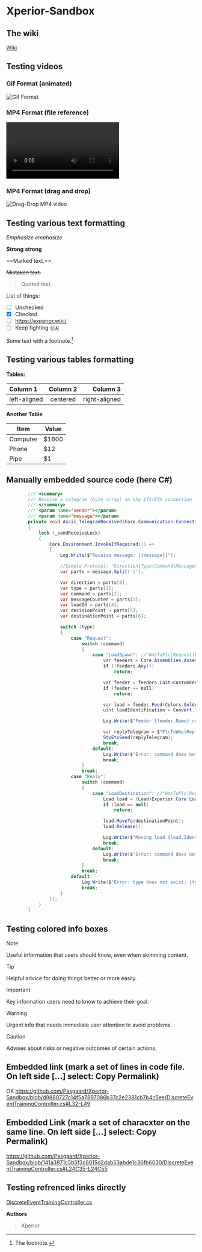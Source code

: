 # Xperior-Sandbox

## The wiki
[Wiki](https://experior.wiki/)

## Testing videos

### Gif Format (animated)
![Gif Format](Videos/GhostWMS.gif)

### MP4 Format (file reference)
![Media1.mp4](https://github.com/Pasgaard/Xperior-Sandbox/blob/main/Videos/Media1.mp4)

### MP4 Format (drag and drop)
![Drag-Drop MP4 video](https://github.com/Pasgaard/Xperior-Sandbox/assets/12232128/1f2bf373-d540-43e1-83de-404d262dbdfe)

## Testing various text formatting 

*Emphasize*  _emphasize_

**Strong**  __strong__

==Marked text.==

~~Mistaken text.~~

> Quoted text.

List of things:
- [ ] Unchecked
- [x] Checked
- [ ] https://experior.wiki/
- [ ] Keep fighting :ukraine:

Some text with a footnote.[^1]

## Testing various tables formatting 

**Tables:**

| Column 1     | Column 2 | Column 3      |
|:-------------|:--------:| -------------:|
| left-aligned | centered | right-aligned |

**Another Table**

Item | Value
-------- | -----
Computer | $1600
Phone | $12
Pipe | $1

## Manually embedded source code (here C#)

```csharp
        /// <summary>
        /// Receive a telegram (byte array) on the STX/ETX connection
        /// </summary>
        /// <param name="sender"></param>
        /// <param name="message"></param>
        private void Ascii_TelegramReceived(Core.Communication.Connection connection, string message)
        {
            lock (_sendReceiveLock)
            {
                Core.Environment.InvokeIfRequired(() =>
                {
                    Log.Write($"Receive message: [{message}]");

                    //Simple Protocol: "Direction|Type|Command|MessageCounter|LoadId|DecisionPoint|DestinationPoint"
                    var parts = message.Split('|');

                    var direction = parts[0];
                    var type = parts[1];
                    var command = parts[2];
                    var messageCounter = parts[3];
                    var loadId = parts[4];
                    var decisionPoint = parts[5];
                    var destinationPoint = parts[6];

                    switch (type)
                    {
                        case "Request":
                            switch (command)
                            {
                                case "LoadSpawn": //"WmsToPlc|Request|LoadSpawn|..."
                                    var feeders = Core.Assemblies.Assembly.Items.Where(item => item is CustomFeeder);
                                    if (!feeders.Any())
                                        return;

                                    var feeder = feeders.Cast<CustomFeeder>().FirstOrDefault(f => f.TargetActionPoint.Equals(destinationPoint));
                                    if (feeder == null)
                                        return;

                                    var load = feeder.Feed(Colors.Goldenrod);
                                    uint loadIdentification = Convert.ToUInt32(load.Identification); // 11111;

                                    Log.Write($"Feeder {feeder.Name} created load on {feeder.TargetActionPoint}");

                                    var replyTelegram = $"PlcToWms|Reply|LoadSpawn|{messageCounter}|{loadIdentification}||{destinationPoint}";
                                    StxEtxSend(replyTelegram);
                                    break;
                                default:
                                    Log.Write($"Error: command does not exist: {command}.");
                                    break;
                            }
                            break;
                        case "Reply":
                            switch (command)
                            {
                                case "LoadDestination": //"WmsToPlc|Reply|LoadDestination|..."
                                    Load load = (Load)Experior.Core.Loads.Load.Items.FirstOrDefault(l => l.Identification == loadId);
                                    if (load == null)
                                        return;

                                    load.MoveTo(destinationPoint);
                                    load.Release();

                                    Log.Write($"Moving load {load.Identification} to {destinationPoint}");
                                    break;
                                default:
                                    Log.Write($"Error: command does not exist: {command}.");
                                    break;
                            }
                            break;
                        default:
                            Log.Write($"Error: type does not exist: {type}.");
                            break;
                    }
                });
            }
        }
```

## Testing colored info boxes

> [!NOTE]
> Useful information that users should know, even when skimming content.

> [!TIP]  
> Helpful advice for doing things better or more easily.

> [!IMPORTANT]  
> Key information users need to know to achieve their goal.

> [!WARNING]
> Urgent info that needs immediate user attention to avoid problems.

> [!CAUTION]
> Advises about risks or negative outcomes of certain actions.

## Embedded link (mark a set of lines in code file. On left side [...] select: Copy Permalink)
OK
https://github.com/Pasgaard/Xperior-Sandbox/blob/d9880727c14f5a7897086b37c2e2381cb7b4c5ee/DiscreteEventTrainingController.cs#L32-L49

## Embedded Link (mark a set of characxter on the same line. On left side [...] select: Copy Permalink)
https://github.com/Pasgaard/Xperior-Sandbox/blob/141a3871c5b5f3c6015d2dab53abde1c36fb6030/DiscreteEventTrainingController.cs#L24C35-L24C55

## Testing refrenced links directly
[DiscreteEventTrainingController.cs](./src/DiscreteEventTrainingController.cs#L17-L72)

**Authors**
> Xperior

[^1]: The footnote.
